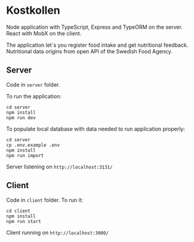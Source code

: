 # Kostkollen

Node application with TypeScript, Express and TypeORM on the server.
React with MobX on the  client.

The application let´s you register food intake and get nutritional feedback.
Nutritional data origins from open API of the Swedish Food Agency.

## Server

Code in `server` folder. 

To run the application:

````
cd server
npm install
npm run dev
````

To populate local database with data needed to run application properly:

````
cd server
cp .env.example .env
npm install
npm run import
````

Server listening on `http://localhost:3131/`

## Client

Code in `client` folder. To run it:

````
cd client
npm install
npm run start
````

Client running on `http://localhost:3000/`